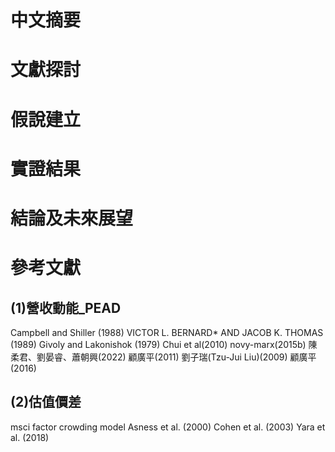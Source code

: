 # 中文摘要

# 文獻探討



# 假說建立

# 實證結果

# 結論及未來展望

# 參考文獻

## (1)營收動能_PEAD
Campbell and Shiller (1988)
VICTOR L. BERNARD* AND JACOB K. THOMAS (1989)
Givoly and Lakonishok (1979)
Chui et al(2010) 
novy-marx(2015b)
陳柔君、劉晏睿、蕭朝興(2022)
顧廣平(2011)
劉子瑞(Tzu-Jui Liu)(2009)
顧廣平(2016)

## (2)估值價差
msci factor crowding model
Asness et al. (2000)
Cohen et al. (2003)
Yara et al. (2018)

